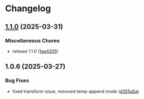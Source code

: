 # Changelog

## [1.1.0](https://github.com/dmanuel64/codablellm/compare/v0.1.0...v1.1.0) (2025-03-31)


### Miscellaneous Chores

* release 1.1.0 ([1ae4305](https://github.com/dmanuel64/codablellm/commit/1ae4305b11b88a16246aba8b5a22ee5b05f2e044))

## 1.0.6 (2025-03-27)


### Bug Fixes

* fixed transform issue, removed temp-append mode ([d355a5a](https://github.com/dmanuel64/codablellm/commit/d355a5adc41fe0b1a407fe80b76f93e6149a4a88))
